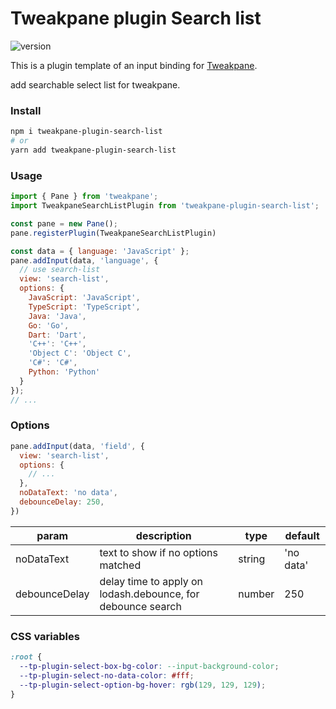 # Tweakpane plugin Search list


![version](https://badge.fury.io/js/tweakpane-plugin-search-list.svg)

This is a plugin template of an input binding for [Tweakpane][tweakpane].

add searchable select list for tweakpane.

### Install

```bash
npm i tweakpane-plugin-search-list
# or
yarn add tweakpane-plugin-search-list
```

### Usage

```js
import { Pane } from 'tweakpane';
import TweakpaneSearchListPlugin from 'tweakpane-plugin-search-list';

const pane = new Pane();
pane.registerPlugin(TweakpaneSearchListPlugin)

const data = { language: 'JavaScript' };
pane.addInput(data, 'language', {
  // use search-list
  view: 'search-list',
  options: {
    JavaScript: 'JavaScript',
    TypeScript: 'TypeScript',
    Java: 'Java',
    Go: 'Go',
    Dart: 'Dart',
    'C++': 'C++',
    'Object C': 'Object C',
    'C#': 'C#',
    Python: 'Python'
  }
});
// ...
```

### Options

```js
pane.addInput(data, 'field', {
  view: 'search-list',
  options: {
    // ...
  },
  noDataText: 'no data',
  debounceDelay: 250,
})
```

| param         | description                                                 | type   | default   |
|---------------|-------------------------------------------------------------|--------|-----------|
| noDataText    | text to show if no options matched                          | string | 'no data' |
| debounceDelay | delay time to apply on lodash.debounce, for debounce search | number | 250       |

### CSS variables

```css
:root {
  --tp-plugin-select-box-bg-color: --input-background-color;
  --tp-plugin-select-no-data-color: #fff;
  --tp-plugin-select-option-bg-hover: rgb(129, 129, 129);
}
```

[tweakpane]: https://github.com/cocopon/tweakpane/
